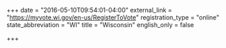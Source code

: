 +++
date = "2016-05-10T09:54:01-04:00"
external_link = "https://myvote.wi.gov/en-us/RegisterToVote"
registration_type = "online"
state_abbreviation = "WI"
title = "Wisconsin"
english_only = false 

+++

